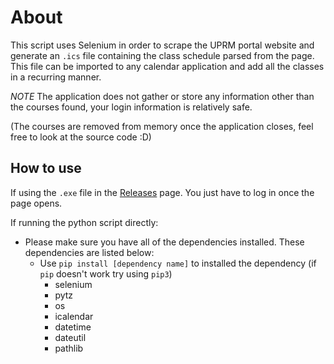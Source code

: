 # About
This script uses Selenium in order to scrape the UPRM portal website and generate an `.ics` file containing the class schedule parsed from the page. This file can be imported to any calendar application and add all the classes in a recurring manner. 

*NOTE*
The application does not gather or store any information other than the courses found, your login information is relatively safe.

(The courses are removed from memory once the application closes, feel free to look at the source code :D)

## How to use
If using the `.exe` file in the [Releases](https://github.com/panchi64/add-schedule-to-calendar/releases) page. You just have to log in once the page opens.

If running the python script directly:
- Please make sure you have all of the dependencies installed. These dependencies are listed below:
  - Use `pip install [dependency name]` to installed the dependency (if `pip` doesn't work try using `pip3`)
    - selenium
    - pytz
    - os
    - icalendar
    - datetime
    - dateutil
    - pathlib

